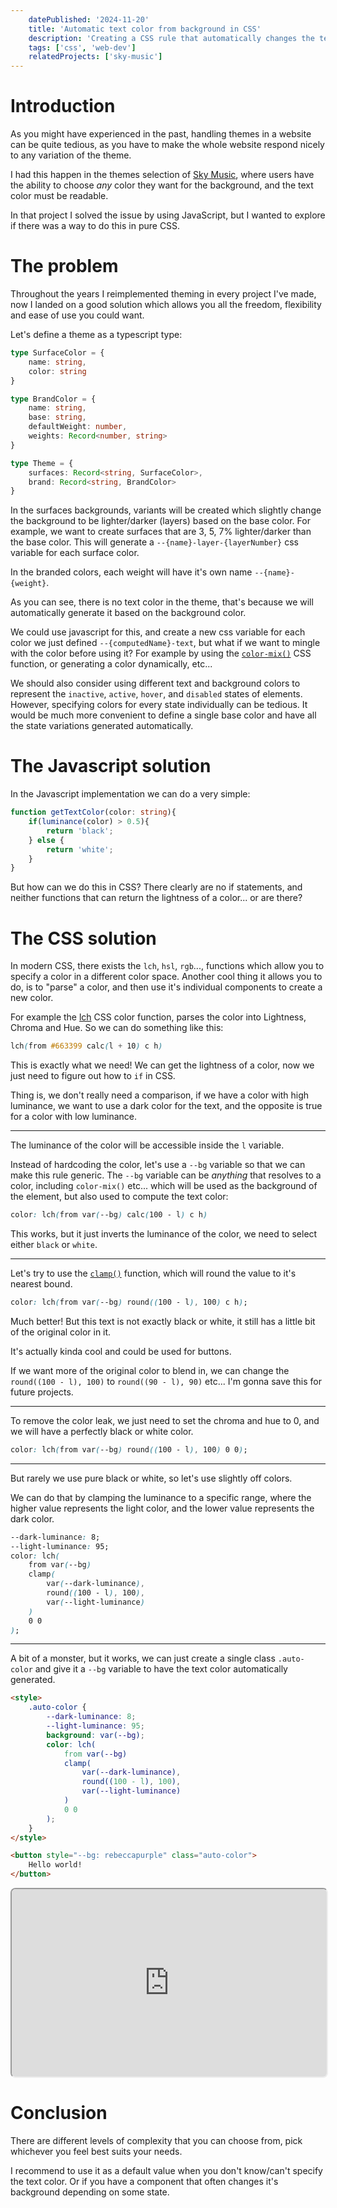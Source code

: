 ```yaml
---
    datePublished: '2024-11-20'
    title: 'Automatic text color from background in CSS'
    description: 'Creating a CSS rule that automatically changes the text color based on the background color of the element.'
    tags: ['css', 'web-dev']
    relatedProjects: ['sky-music']
---
```

<script>
    import ColorAndPreview from "$cmp/blog/ColorAndPreview.svelte";    
</script>

# Introduction

As you might have experienced in the past, handling themes in a website can be quite tedious, as you have to make the whole website respond nicely to any variation of the theme.

I had this happen in the themes selection of [Sky Music](https://sky-music.specy.app/theme), where users have the ability to choose *any* color they want for the background, and the text color must be readable.

In that project I solved the issue by using JavaScript, but I wanted to explore if there was a way to do this in pure CSS.

# The problem

Throughout the years I reimplemented theming in every project I've made, now I landed on a good solution which allows you all the freedom, flexibility and ease of use you could want.

Let's define a theme as a typescript type:
```typescript
type SurfaceColor = {
    name: string,
    color: string
}

type BrandColor = {
    name: string,
    base: string,
    defaultWeight: number,
    weights: Record<number, string>
}

type Theme = {
    surfaces: Record<string, SurfaceColor>,
    brand: Record<string, BrandColor>
}
```
In the surfaces backgrounds, variants will be created which slightly change the background to be lighter/darker (layers) based on the base color. 
For example, we want to create surfaces that are 3, 5, 7% lighter/darker than the base color.
This will generate a `--{name}-layer-{layerNumber}` css variable for each surface color. 

In the branded colors, each weight will have it's own name `--{name}-{weight}`.

As you can see, there is no text color in the theme, that's because we will automatically generate it based on the background color.

We could use javascript for this, and create a new css variable for each color we just defined `--{computedName}-text`, but what if we want to mingle with the color before using it? 
For example by using the [`color-mix()`](https://developer.mozilla.org/en-US/docs/Web/CSS/color_value/color-mix) CSS function, or generating a color dynamically, etc...

We should also consider using different text and background colors to represent the `inactive`, `active`, `hover`, and `disabled` states of elements. 
However, specifying colors for every state individually can be tedious. 
It would be much more convenient to define a single base color and have all the state variations generated automatically.
# The Javascript solution

In the Javascript implementation we can do a very simple:
```ts
function getTextColor(color: string){
    if(luminance(color) > 0.5){
        return 'black';
    } else {
        return 'white';
    }
}
```
But how can we do this in CSS? There clearly are no if statements, and neither functions that can return the lightness of a color... or are there?

# The CSS solution

In modern CSS, there exists the `lch`, `hsl`, `rgb`..., functions which allow you to specify a color in a different color space.
Another cool thing it allows you to do, is to "parse" a color, and then use it's individual components to create a new color.

For example the [lch](https://developer.mozilla.org/en-US/docs/Web/CSS/color_value/lch) CSS color function,
parses the color into Lightness, Chroma and Hue. So we can do something like this:
```css
lch(from #663399 calc(l + 10) c h)
```
This is exactly what we need! We can get the lightness of a color, now we just need to figure out how to `if` in CSS.

Thing is, we don't really need a comparison, if we have a color with high luminance, we want to use a dark color for the text, and the opposite is true for a color with low luminance.

--- 

The luminance of the color will be accessible inside the `l` variable.

Instead of hardcoding the color, let's use a `--bg` variable so that
we can make this rule generic. The `--bg` variable can be *anything* that resolves to a color, including `color-mix()` etc... 
which will be used as the background of the element, but also used to compute the text color:
```css
color: lch(from var(--bg) calc(100 - l) c h)
```

<ColorAndPreview color="#663399" cssFunction="lch(from var(--bg) calc(100 - l) c h)"/>

This works, but it just inverts the luminance of the color, we need to select either `black` or `white`.

--- 

Let's try to use the [`clamp()`](https://developer.mozilla.org/en-US/docs/Web/CSS/clamp) function, which will round the value to it's nearest bound.
```css
color: lch(from var(--bg) round((100 - l), 100) c h);
```

<ColorAndPreview color="#663399" cssFunction="lch(from var(--bg) round((100 - l), 100) c h)"/>

Much better! But this text is not exactly black or white, it still has a little bit of the original color in it.

It's actually kinda cool and could be used for buttons. 

If we want more of the original color to blend in, we can change
the `round((100 - l), 100)` to `round((90 - l), 90)` etc...
I'm gonna save this for future projects.

--- 

To remove the color leak, we just need to set the chroma and hue to 0, and we will have a perfectly black or white color.
```css
color: lch(from var(--bg) round((100 - l), 100) 0 0);
```

<ColorAndPreview color="#663399" cssFunction="lch(from var(--bg) round((100 - l), 100) 0 0)"/>

--- 

But rarely we use pure black or white, so let's use slightly off colors.

We can do that by clamping the luminance to a specific range, where the higher value represents the light color, and the lower value represents the dark color.
```css
--dark-luminance: 8;
--light-luminance: 95;
color: lch(
    from var(--bg) 
    clamp(
        var(--dark-luminance),
        round((100 - l), 100),
        var(--light-luminance)
    )
    0 0
);
```
<ColorAndPreview 
    color="#663399" 
    style="--light-luminance: 95; --dark-luminance: 8;"
    cssFunction="lch(from var(--bg) clamp(var(--dark-luminance), round((100 - l), 100), var(--light-luminance)) 0 0)"
/>

---

A bit of a monster, but it works, we can just create a single class `.auto-color` and give it a `--bg` variable to have the text color automatically generated.

```html
<style>
    .auto-color {
        --dark-luminance: 8;
        --light-luminance: 95;
        background: var(--bg);
        color: lch(
            from var(--bg) 
            clamp(
                var(--dark-luminance),
                round((100 - l), 100),
                var(--light-luminance)
            )
            0 0
        );
    }
</style>

<button style="--bg: rebeccapurple" class="auto-color">
    Hello world!
</button>
```

<iframe src="https://codepen.io/specy-the-bold/embed/BaXgoPE" style="width: 100%; height: 300px; border-radius: 0.5rem"></iframe>

# Conclusion

There are different levels of complexity that you can choose from, pick whichever you feel best suits your needs.

I recommend to use it as a default value when you don't know/can't specify the text color.
Or if you have a component that often changes it's background depending on some state.